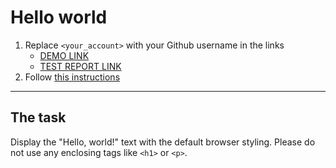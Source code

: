 # Hello world
1. Replace `<your_account>` with your Github username in the links
    - [DEMO LINK](https://ShyianO.github.io/layout_hello-world/) <br>
    - [TEST REPORT LINK](https://ShyianO.github.io/layout_hello-world/report/html_report/)
2. Follow [this instructions](https://mate-academy.github.io/layout_task-guideline/)
___

## The task 
Display the "Hello, world!" text with the default browser styling. Please do not 
use any enclosing tags like `<h1>` or `<p>`.
